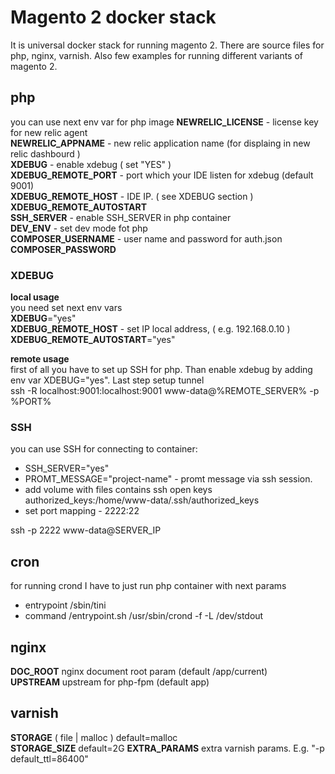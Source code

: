# Magento 2 docker stack

It is universal docker stack for running magento 2. There are source files for php, nginx, varnish. Also few examples for running different variants of magento 2.

## php
you can use next env var for php image
**NEWRELIC_LICENSE** - license key for new relic agent <br>
**NEWRELIC_APPNAME** - new relic application name (for displaing in new relic dashbourd ) <br>
**XDEBUG** - enable xdebug ( set "YES" )<br>
**XDEBUG_REMOTE_PORT** - port which your IDE listen for xdebug (default 9001) <br> 
**XDEBUG_REMOTE_HOST** - IDE IP. ( see XDEBUG section )<br>
**XDEBUG_REMOTE_AUTOSTART** <br>
**SSH_SERVER** - enable SSH_SERVER in php container<br>
**DEV_ENV** - set dev mode fot php <br>
**COMPOSER_USERNAME** - user name and password for auth.json <br>
**COMPOSER_PASSWORD** <br>

### XDEBUG
__local usage__ <br>
you need set next env vars <br>
**XDEBUG**="yes"<br>
**XDEBUG_REMOTE_HOST** - set IP local address, ( e.g. 192.168.0.10 )<br>
**XDEBUG_REMOTE_AUTOSTART**="yes"<br>

__remote usage__ <br>
first of all you have to set up SSH for php. Than enable xdebug by adding env var XDEBUG="yes". Last step setup tunnel <br>
ssh -R localhost:9001:localhost:9001 www-data@%REMOTE_SERVER% -p %PORT% 

### SSH
you can use SSH for connecting to container: 
- SSH_SERVER="yes" <br>
- PROMT_MESSAGE="project-name" - promt message via ssh session.
- add volume with files contains ssh open keys authorized_keys:/home/www-data/.ssh/authorized_keys<br>
- set port mapping - 2222:22<br>

ssh -p 2222 www-data@SERVER_IP 

## cron
for running crond I have to just run php container with next params <br>
 - entrypoint /sbin/tini
 - command /entrypoint.sh /usr/sbin/crond -f -L /dev/stdout

## nginx
**DOC_ROOT** nginx document root param (default /app/current) <br>
**UPSTREAM** upstream for php-fpm (default app)

## varnish 
**STORAGE** ( file | malloc ) default=malloc<br>
**STORAGE_SIZE** default=2G
**EXTRA_PARAMS** extra varnish params. E.g. "-p default_ttl=86400"

